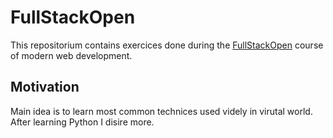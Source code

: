 # FullStackOpen

This repositorium contains exercices done during the [FullStackOpen](http://fullstackopen.com/en) course of modern web development.

## Motivation

Main idea is to learn most common technices used videly in virutal world.
After learning Python I disire more.

